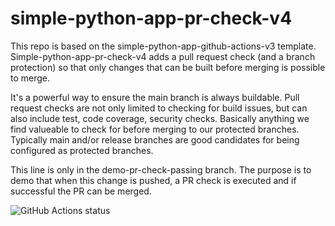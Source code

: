 # simple-python-app-pr-check-v4

This repo is based on the simple-python-app-github-actions-v3 template. Simple-python-app-pr-check-v4 adds a pull request check (and a branch protection) so that only changes that can be built before merging is possible to merge.

It's a powerful way to ensure the main branch is always buildable. Pull request checks are not only limited to checking for build issues, but can also include test, code coverage, security checks. Basically anything we find valueable to 
check for before merging to our protected branches. Typically main and/or release branches are good candidates for being configured as protected branches.

This line is only in the demo-pr-check-passing branch. The purpose is to demo that when this change is pushed, a PR check is executed and if successful the PR can be merged. 

![GitHub Actions status](https://github.com/hvl71/simple-python-app-pr-check-v4/actions/workflows/docker-publish.yml/badge.svg)


